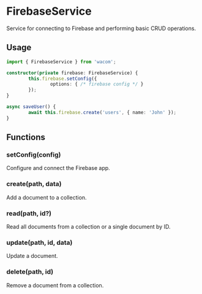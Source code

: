 # FirebaseService

Service for connecting to Firebase and performing basic CRUD operations.

## Usage

```typescript
import { FirebaseService } from 'wacom';

constructor(private firebase: FirebaseService) {
        this.firebase.setConfig({
                options: { /* firebase config */ }
        });
}

async saveUser() {
        await this.firebase.create('users', { name: 'John' });
}
```

## Functions

### setConfig(config)

Configure and connect the Firebase app.

### create(path, data)

Add a document to a collection.

### read(path, id?)

Read all documents from a collection or a single document by ID.

### update(path, id, data)

Update a document.

### delete(path, id)

Remove a document from a collection.
